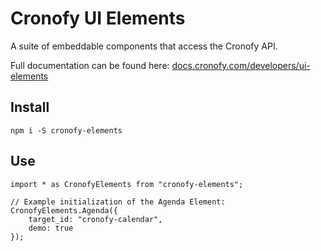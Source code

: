 # Cronofy UI Elements

A suite of embeddable components that access the Cronofy API.

Full documentation can be found here: [docs.cronofy.com/developers/ui-elements](https://docs.cronofy.com/developers/ui-elements/)

## Install

```
npm i -S cronofy-elements
```

## Use

```
import * as CronofyElements from "cronofy-elements";

// Example initialization of the Agenda Element:
CronofyElements.Agenda({
    target_id: "cronofy-calendar",
    demo: true
});
```
